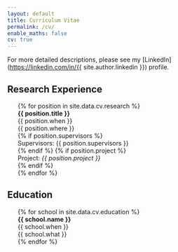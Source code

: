 ```yaml
---
layout: default
title: Curriculum Vitae
permalink: /cv/
enable_maths: false
cv: true
---
```


For more detailed descriptions, please see my [LinkedIn](https://linkedin.com/in/{{ site.author.linkedin }}) profile.

## Research Experience
<ul class="list">
    {% for position in site.data.cv.research %}
    <div class="cv-item">
        <div class="cv-item-header">
            <div> <b> {{ position.title }} </b> </div>
            <div> {{ position.when }} </div>
        </div>
        <div class="cv-item-content">
            <div> {{ position.where }} </div>
            {% if position.supervisors %}
            <div id="supervisors"> Supervisors: {{ position.supervisors }} </div>
            {% endif %}
            {% if position.project %}
            <div id="supervisors"> Project: <em>{{ position.project }}</em> </div>
            {% endif %}
        </div>
    </div>
    {% endfor %}
</ul>

## Education
<ul class="list">
    {% for school in site.data.cv.education %}
    <div class="cv-item">
        <div class="cv-item-header">
            <div> <b> {{ school.name }} </b> </div>
            <div> {{ school.when }} </div>
        </div>
        <div class="cv-item-content">
            <div> {{ school.what }} </div>
        </div>
    </div>
    {% endfor %}
</ul>
